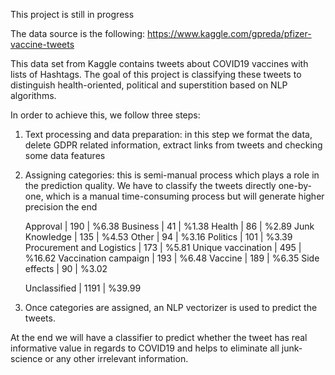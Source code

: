 This project is still in progress

The data source is the following:
https://www.kaggle.com/gpreda/pfizer-vaccine-tweets

This data set from Kaggle contains tweets about COVID19 vaccines with lists of Hashtags. The goal of this project is classifying these tweets to distinguish health-oriented, political and superstition based on NLP algorithms.

In order to achieve this, we follow three steps:

1.	Text processing and data preparation: in this step we format the data, delete GDPR related information, extract links from tweets and checking some data features
    
2.	Assigning categories: this is semi-manual process which plays a role in the prediction quality. We have to classify the tweets directly one-by-one, which is a manual time-consuming process but will generate higher precision the end
        
    Approval                  | 190 | %6.38 
    Business                  | 41  | %1.38 
    Health                    | 86  | %2.89 
    Junk Knowledge            | 135 | %4.53 
    Other                     | 94  | %3.16 
    Politics                  | 101 | %3.39 
    Procurement and Logistics | 173 | %5.81 
    Unique vaccination        | 495 | %16.62 
    Vaccination campaign      | 193 | %6.48 
    Vaccine                   | 189 | %6.35 
    Side effects              | 90  | %3.02 

    Unclassified              | 1191 | %39.99 
    
3.	Once categories are assigned, an NLP vectorizer is used to predict the tweets.

At the end we will have a classifier to predict whether the tweet has real informative value in regards to COVID19 and helps to eliminate all junk-science or any other irrelevant information.
